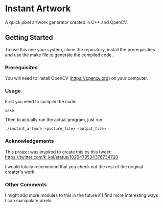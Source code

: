 # Instant Artwork
A quick pixel artwork generator created in C++ and OpenCV.

## Getting Started

To use this one your system, clone the repository, install the prerequisities and use the make file to generate the compiled code. 

### Prerequisites

You will need to install OpenCV (https://opencv.org) on your computer.

### Usage
First you need to compile the code:
```
make
```

Then to actually run the actual program, just run:

```
./instant_artwork <picture_file> <output_file>
```

### Acknowledgements
This project was inspired to create this by this tweet:
https://twitter.com/k_koi/status/1026478534376734720

I would totally recommend that you check out the rest of the original creator's work. 

### Other Comments
I might add more modules to this in the future if I find more interesting ways I can manipulate pixels.